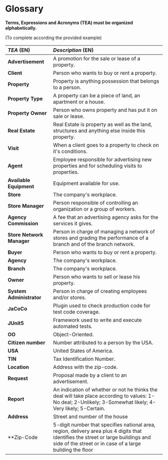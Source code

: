 # Glossary

**Terms, Expressions and Acronyms (TEA) must be organized alphabetically.**

(To complete according the provided example)

| **_TEA_** (EN)            | **_Description_** (EN)                                                                                                                                                                          |                                       
|:--------------------------|:------------------------------------------------------------------------------------------------------------------------------------------------------------------------------------------------|
| **Advertisement**         | A promotion for the sale or lease of a property.                                                                                                                                                |
| **Client**                | Person who wants to buy or rent a property.                                                                                                                                                     |
| **Property**              | Property is anything possession that belongs to a person.                                                                                                                                       |
| **Property Type**         | A property can be a piece of land, an apartment or a house.                                                                                                                                     |
| **Property Owner**        | Person who owns property and has put it on sale or lease.                                                                                                                                       |
| **Real Estate**           | Real Estate is property as well as the land, structures and anything else inside this property.                                                                                                 |
| **Visit**                 | When a client goes to a property to check on it's conditions.                                                                                                                                   |
| **Agent**                 | Employee responsible for advertising new properties and for scheduling visits to properties.                                                                                                    |
| **Available Equipment**   | Equipment available for use.                                                                                                                                                                    |
| **Store**                 | The company's workplace.                                                                                                                                                                        |
| **Store Manager**         | Person responsible of controlling an organization or a group of workers.                                                                                                                        |
| **Agency Commission**     | A fee that an advertising agency asks for the services it gives.                                                                                                                                |
| **Store Network Manager** | Person in charge of managing a network of stores and grading the performance of a branch and of the branch network.                                                                             |
| **Buyer**                 | Person who wants to buy or rent a property.                                                                                                                                                     |
| **Agency**                | The company's workplace.                                                                                                                                                                        |
| **Branch**                | The company's workplace.                                                                                                                                                                        |
| **Owner**                 | Person who wants to sell or lease his property.                                                                                                                                                 |
| **System Administrator**  | Person in charge of creating employees and/or stores.                                                                                                                                           |
| **JaCoCo**                | Plugin used to check production code for test code coverage.                                                                                                                                    |
| **JUnit5**                | Framework used to write and execute automated tests.                                                                                                                                            |
| **OO**                    | Object-Oriented.                                                                                                                                                                                |
| **Citizen number**        | Number attributed to a person by the USA.                                                                                                                                                       |
| **USA**                   | United States of America.                                                                                                                                                                       |
| **TIN**                   | Tax Identification Number.                                                                                                                                                                      |
| **Location**              | Address with the zip-code.                                                                                                                                                                      |
| **Request**               | Proposal made by a client to an advertisement.                                                                                                                                                  |
| **Report**                | An indication of whether or not he thinks the deal will take place according to values: 1-No deal; 2-Unlikely; 3-Somewhat likely; 4-Very likely; 5-Certain.                                     |
| **Address**               | Street and number of the house                                                                                                                                                                  |
| **Zip-Code                | 5-digit number that specifies national area, region, delivery area plus 4 digits that identifies the street or large buildings and side of the street or in case of a large building the floor  |


